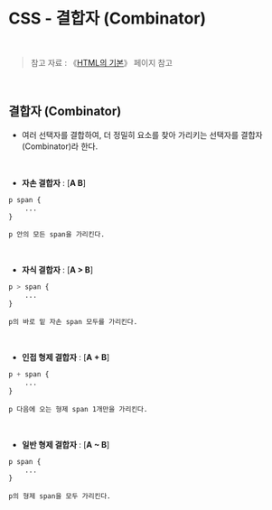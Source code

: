 # CSS - 결합자 (Combinator)

<br/>

>  참고 자료 : 《<a href="https://github.com/SangYoonLee1231/TIL/blob/main/HTML%20%26%20CSS/html_basic_concept.md">HTML의 기본</a>》 페이지 참고

<br/>

## 결합자 (Combinator)

* 여러 선택자를 결합하여, 더 정밀히 요소를 찾아 가리키는 선택자를 결합자(Combinator)라 한다.

<br/>

* <strong>자손 결합자</strong> : [<strong>A B</strong>]

```css
p span {
    ...
}
```
    p 안의 모든 span을 가리킨다.

<br/>

* <strong>자식 결합자</strong> : [<strong>A > B</strong>]

```css
p > span {
    ...
}
```
    p의 바로 밑 자손 span 모두를 가리킨다.

<br/>

* <strong>인접 형제 결합자</strong> : [<strong>A + B</strong>]

```css
p + span {
    ...
}
```
    p 다음에 오는 형제 span 1개만을 가리킨다.

<br/>

* <strong>일반 형제 결합자</strong> : [<strong>A ~ B</strong>]

```css
p span {
    ...
}
```
    p의 형제 span을 모두 가리킨다.

<br/>